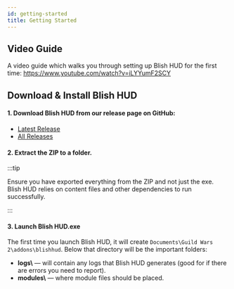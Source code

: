```yaml
---
id: getting-started
title: Getting Started
---
```


## Video Guide
A video guide which walks you through setting up Blish HUD for the first time: https://www.youtube.com/watch?v=iLYYumF2SCY

## Download & Install Blish HUD

#### 1. Download Blish HUD from our release page on GitHub:
- [Latest Release](https://github.com/blish-hud/Blish-HUD/releases/latest)
- [All Releases](https://github.com/blish-hud/Blish-HUD/releases)

#### 2. Extract the ZIP to a folder.

:::tip

Ensure you have exported everything from the ZIP and not just the exe.  Blish HUD relies on content files and other dependencies to run successfully.

:::

#### 3. Launch Blish HUD.exe

The first time you launch Blish HUD, it will create `Documents\Guild Wars 2\addons\blishhud`.  Below that directory will be the important folders:

- **logs\\** — will contain any logs that Blish HUD generates (good for if there are errors you need to report).
- **modules\\** — where module files should be placed.